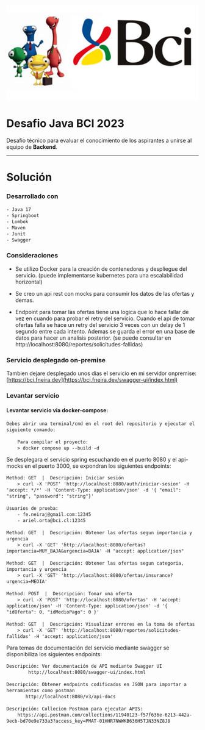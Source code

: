 <a href="#"><img src=".github/bci.png"/></a>

# Desafio Java BCI 2023

Desafio técnico para evaluar el conocimiento de los aspirantes a unirse al equipo de **Backend**.

---
# Solución

### Desarrollado con
    - Java 17
    - Springboot
    - Lombok
    - Maven
    - Junit
    - Swagger

### Consideraciones
- Se utilizo Docker para la creación de contenedores y despliegue del servicio. (puede implementarse kubernetes para una escalabilidad horizontal)
- Se creo un api rest con mocks para consumir los datos de las ofertas y demas.
    
- Endpoint para tomar las ofertas tiene una logica que lo hace fallar de vez en cuando para probar el retry del servicio. 
    Cuando el api de tomar ofertas falla se hace un retry del servicio 3 veces con un delay de 1 segundo entre cada intento.
    Ademas se guarda el error en una base de datos para hacer un analisis posterior. (se puede consultar en http://localhost:8080/reportes/solicitudes-fallidas)

### Servicio desplegado on-premise
Tambien dejare desplegado unos dias el servicio en mi servidor onpremise: [https://bci.fneira.dev](https://bci.fneira.dev/swagger-ui/index.html)
    

### Levantar servicio
#### Levantar servicio via docker-compose:
    Debes abrir una terminal/cmd en el root del repositorio y ejecutar el siguiente comando:
        
        Para compilar el proyecto:
        > docker compose up --build -d
        

 Se desplegara el servicio spring escuchando en el puerto 8080 y el api-mocks en el puerto 3000, se expondran los siguientes endpoints:

    Method: GET  |  Descripción: Iniciar sesión
        > curl -X 'POST' 'http://localhost:8080/auth/iniciar-sesion' -H 'accept: */*' -H 'Content-Type: application/json' -d '{ "email": "string", "password": "string"}'

    Usuarios de prueba:
        - fe.neiraj@gmail.com:12345
        - ariel.orta@bci.cl:12345
    
    Method: GET  |  Descripción: Obtener las ofertas segun importancia y urgencia
        > curl -X 'GET' 'http://localhost:8080/ofertas?importancia=MUY_BAJA&urgencia=BAJA' -H "accept: application/json"
            
    Method: GET  |  Descripción: Obtener las ofertas segun categoria, importancia y urgencia
        > curl -X 'GET' 'http://localhost:8080/ofertas/insurance?urgencia=MEDIA'
        
    Method: POST  |  Descripción: Tomar una oferta
        > curl -X 'POST' 'http://localhost:8080/ofertas' -H 'accept: application/json' -H 'Content-Type: application/json' -d '{ "idOferta": 0, "idMedioPago": 0 }'

    Method: GET  |  Descripción: Visualizar errores en la toma de ofertas
        > curl -X 'GET' 'http://localhost:8080/reportes/solicitudes-fallidas' -H 'accept: application/json'

Para temas de documentación del servicio mediante swagger se disponibiliza los siguientes endpoints:
    
    Descripción: Ver documentación de API mediante Swagger UI
            http://localhost:8080/swagger-ui/index.html
            
    Descripción: Obtener endpoints codificados en JSON para importar a herramientas como postman
           http://localhost:8080/v3/api-docs
    
    Descripción: Collecion Postman para ejecutar APIS:
        https://api.postman.com/collections/11940123-f57f636e-6213-442a-9ecb-bd70e9e733a3?access_key=PMAT-01HHR7NWWKB636H5TJN33NZ8J8